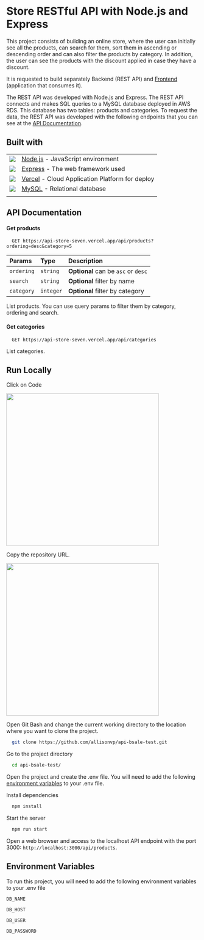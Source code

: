 
# Store RESTful API with Node.js and Express

This project consists of building an online store, where the user can initially see all the products, can search for them, sort them in ascending or descending order and can also filter the products by category. In addition, the user can see the products with the discount applied in case they have a discount.

It is requested to build separately Backend (REST API) and [Frontend](https://github.com/allisonvp/store-client) (application that consumes it).

The REST API was developed with Node.js and Express. The REST API connects and makes SQL queries to a MySQL database deployed in AWS RDS. This database has two tables: products and categories. To request the data, the REST API was developed with the following endpoints that you can see at the [API Documentation](https://github.com/allisonvp/api-store#api-documentation).


## Built with

|           |          |
| :-------- | :------- |
|<img src="https://skillicons.dev/icons?i=nodejs" /> | [Node.js](https://nodejs.org/en/)  - JavaScript environment |
|<img src="https://skillicons.dev/icons?i=expressjs" /> | [Express](https://expressjs.com/) - The web framework used |
|<img src="https://skillicons.dev/icons?i=vercel" /> | [Vercel](https://vercel.com/) - Cloud Application Platform for deploy |
|<img src="https://skillicons.dev/icons?i=mysql" /> | [MySQL](https://mysql.com/) - Relational database |
|           |          |

## API Documentation

#### Get products

```
  GET https://api-store-seven.vercel.app/api/products?ordering=desc&category=5
```

| Params | Type     | Description                |
| :-------- | :------- | :------------------------- |
| `ordering` | `string` | **Optional** can be `asc` or `desc` |
| `search` | `string` | **Optional** filter by name |
| `category` | `integer` | **Optional** filter by category|

List products. You can use query params to filter them by category, ordering and search.

#### Get categories

```
  GET https://api-store-seven.vercel.app/api/categories
```

List categories.

## Run Locally

Click on Code

<img src="https://docs.github.com/assets/cb-20363/images/help/repository/code-button.png" width=400/>

Copy the repository URL.

<img src="https://docs.github.com/assets/cb-33207/images/help/repository/https-url-clone-cli.png" width=400/>

Open Git Bash and change the current working directory to the location where you want to clone the project.

```bash
  git clone https://github.com/allisonvp/api-bsale-test.git
```

Go to the project directory

```bash
  cd api-bsale-test/
```

Open the project and create the .env file. You will need to add the following [environment variables](https://github.com/allisonvp/api-bsale-test#environment-variables) to your .env file. 

Install dependencies

```bash
  npm install
```

Start the server

```bash
  npm run start
```

Open a web browser and access to the localhost API endpoint with the port 3000: ```http://localhost:3000/api/products```.


## Environment Variables

To run this project, you will need to add the following environment variables to your .env file

`DB_NAME`

`DB_HOST`

`DB_USER`

`DB_PASSWORD`
